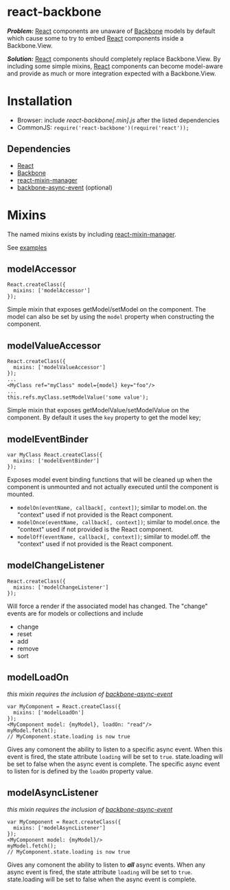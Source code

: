 react-backbone
==============
***Problem:*** [React](http://facebook.github.io/react/) components are unaware of [Backbone](http://backbonejs.org/) models by default which cause some to try to embed [React](http://facebook.github.io/react/) components inside a Backbone.View.

***Solution:*** [React](http://facebook.github.io/react/) components should completely replace Backbone.View.  By including some simple mixins, [React](http://facebook.github.io/react/) components can become model-aware and provide as much or more integration expected with a Backbone.View.


Installation
==============
* Browser: include *react-backbone[.min].js* after the listed dependencies
* CommonJS: ```require('react-backbone')(require('react'));```

Dependencies
--------------
* [React](http://facebook.github.io/react/)
* [Backbone](http://backbonejs.org/)
* [react-mixin-manager](https://github.com/jhudson8/react-mixin-manager)
* [backbone-async-event](https://github.com/jhudson8/backbone-async-event) (optional)


Mixins
==============
The named mixins exists by including [react-mixin-manager](https://github.com/jhudson8/react-mixin-manager).

See [examples](https://github.com/jhudson8/react-backbone/blob/master/test/test.js#L78)


modelAccessor
--------------
```
React.createClass({
  mixins: ['modelAccessor']
});
```
Simple mixin that exposes getModel/setModel on the component.  The model can also be set by using the ```model``` property when constructing the component.


modelValueAccessor
--------------
```
React.createClass({
  mixins: ['modelValueAccessor']
});
...
<MyClass ref="myClass" model={model} key="foo"/>
...
this.refs.myClass.setModelValue('some value');
```
Simple mixin that exposes getModelValue/setModelValue on the component.  By default it uses the ```key``` property to get the model key;


modelEventBinder
--------------
```
var MyClass React.createClass({
  mixins: ['modelEventBinder']
});
```
Exposes model event binding functions that will be cleaned up when the component is unmounted and not actually executed until the component
is mounted.
* ```modelOn(eventName, callback[, context])```;  similar to model.on.  the "context" used if not provided is the React component.
* ```modelOnce(eventName, callback[, context])```;  similar to model.once.  the "context" used if not provided is the React component.
* ```modelOff(eventName, callback[, context])```;  similar to model.off.  the "context" used if not provided is the React component.


modelChangeListener
--------------
```
React.createClass({
  mixins: ['modelChangeListener']
});
```
Will force a render if the associated model has changed.  The "change" events are for models or collections and include
* change
* reset
* add
* remove
* sort


modelLoadOn
--------------
*this mixin requires the inclusion of [backbone-async-event](https://github.com/jhudson8/backbone-async-event)*
```
var MyComponent = React.createClass({
  mixins: ['modelLoadOn']
});
<MyComponent model: {myModel}, loadOn: "read"/>
myModel.fetch();
// MyComponent.state.loading is now true
```
Gives any comonent the ability to listen to a specific async event.  When this event is fired, the state attribute ```loading``` will be set to ```true```.  state.loading will be set to false when the async event is complete.  The specific async event to listen for is defined by the ```loadOn``` property value.


modelAsyncListener
--------------
*this mixin requires the inclusion of [backbone-async-event](https://github.com/jhudson8/backbone-async-event)*
```
var MyComponent = React.createClass({
  mixins: ['modelAsyncListener']
});
<MyComponent model: {myModel}/>
myModel.fetch();
// MyComponent.state.loading is now true
```
Gives any comonent the ability to listen to ***all*** async events.  When any async event is fired, the state attribute ```loading``` will be set to ```true```.  state.loading will be set to false when the async event is complete.

